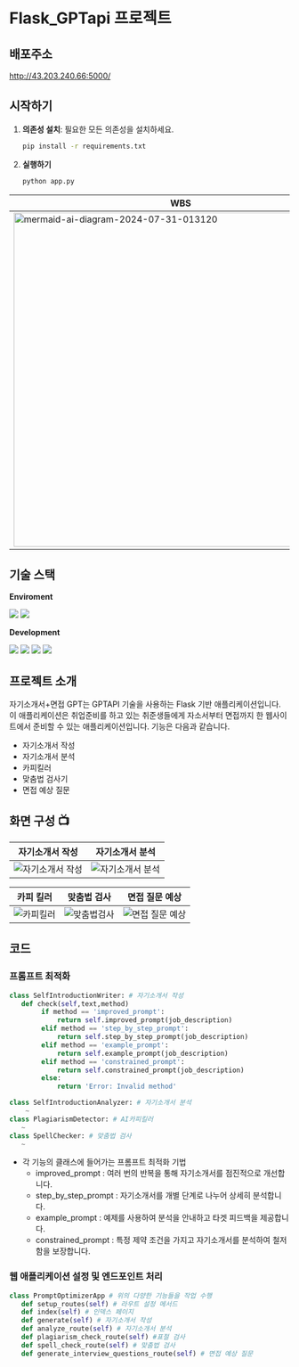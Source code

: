 ﻿# Flask_GPTapi 프로젝트

## 배포주소
http://43.203.240.66:5000/

## 시작하기

1. **의존성 설치**: 필요한 모든 의존성을 설치하세요.
   ```bash
   pip install -r requirements.txt

   ```
2. **실행하기**
   ```bash
   python app.py
   ```

| WBS | WireFrame |
| --- | --- |
| <img src="https://github.com/user-attachments/assets/5cbb9120-3fc8-4315-ad76-a984e5160721" alt="mermaid-ai-diagram-2024-07-31-013120" style="width: 600px;"> | <img src="https://github.com/user-attachments/assets/4cdd0935-f72b-48e1-8f8c-8c2c51627d83" alt="WireFrame" style="width: 300px;"> |



## 기술 스택
**Enviroment**  

<img src="https://img.shields.io/badge/Visual Studio Code-2F80ED?style=for-the-badge&logo=VSC&logoColor=white">  <img src="https://img.shields.io/badge/github-181717?style=for-the-badge&logo=github&logoColor=white">


**Development** 

<img src="https://img.shields.io/badge/html5-E34F26?style=for-the-badge&logo=html5&logoColor=white"> <img src="https://img.shields.io/badge/css3-1572B6?style=for-the-badge&logo=css3&logoColor=white"> <img src="https://img.shields.io/badge/flask-FF9900?style=for-the-badge&logo=flask&logoColor=white"> <img src="https://img.shields.io/badge/amazonec2-000000?style=for-the-badge&logo=amazonec2&logoColor=white"> 


## 프로젝트 소개
자기소개서+면접 GPT는 GPTAPI 기술을 사용하는 Flask 기반 애플리케이션입니다. 이 애플리케이션은 취업준비를 하고 있는 취준생들에게 자소서부터 면접까지 
한 웹사이트에서 준비할 수 있는 애플리케이션입니다. 기능은 다음과 같습니다.

- 자기소개서 작성
- 자기소개서 분석
- 카피킬러
- 맞춤법 검사기
- 면접 예상 질문

 ## 화면 구성 📺

| 자기소개서 작성 | 자기소개서 분석  |
| --- | --- |
| ![자기소개서 작성](https://github.com/user-attachments/assets/48424487-a90c-47de-8c8f-f85979deafd7) | ![자기소개서 분석](https://github.com/user-attachments/assets/847b8f3a-8c26-4d72-81a8-47b2dd035406)



| 카피 킬러 | 맞춤법 검사 | 면접 질문 예상 |
| --- | --- | -- |
| ![카피킬러](https://github.com/user-attachments/assets/e88faebf-b297-45ae-9634-98b6e2e8cd71) | ![맞춤법검사](https://github.com/user-attachments/assets/c66c4655-bca1-413d-a4d0-a093a1d90096) | ![면접 질문 예상](https://github.com/user-attachments/assets/053c3f1c-15cd-4992-b16c-7e8af886d451)

 


## 코드 
### 프롬프트 최적화
```python
class SelfIntroductionWriter: # 자기소개서 작성
   def check(self,text,method)
        if method == 'improved_prompt':
            return self.improved_prompt(job_description)
        elif method == 'step_by_step_prompt':
            return self.step_by_step_prompt(job_description)
        elif method == 'example_prompt':
            return self.example_prompt(job_description)
        elif method == 'constrained_prompt':
            return self.constrained_prompt(job_description)
        else:
            return 'Error: Invalid method'

class SelfIntroductionAnalyzer: # 자기소개서 분석
    ~
class PlagiarismDetector: # AI카피킬러
   ~
class SpellChecker: # 맞춤법 검사
   ~
```
- 각 기능의 클래스에 들어가는 프롬프트 최적화 기법
  - improved_prompt : 여러 번의 반복을 통해 자기소개서를 점진적으로 개선합니다.
  - step_by_step_prompt : 자기소개서를 개별 단계로 나누어 상세히 분석합니다.
  - example_prompt : 예제를 사용하여 분석을 안내하고 타겟 피드백을 제공합니다.
  - constrained_prompt  : 특정 제약 조건을 가지고 자기소개서를 분석하여 철저함을 보장합니다.
    
### 웹 애플리케이션 설정 및 엔드포인트 처리
```python
class PromptOptimizerApp # 위의 다양한 기능들을 작업 수행
   def setup_routes(self) # 라우트 설정 메서드
   def index(self) # 인덱스 페이지
   def generate(self) # 자기소개서 작성 
   def analyze_route(self) # 자기소개서 분석
   def plagiarism_check_route(self) #표절 검사
   def spell_check_route(self) # 맞춤법 검사
   def generate_interview_questions_route(self) # 면접 예상 질문

```



